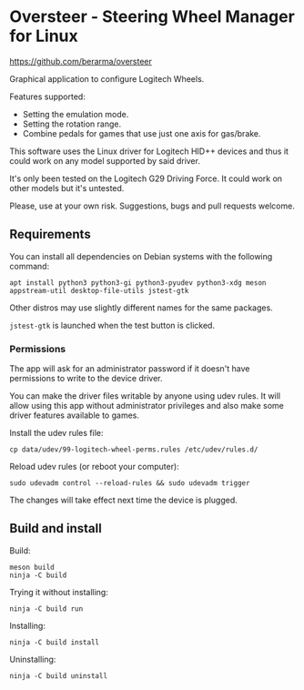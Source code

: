 # Oversteer - Steering Wheel Manager for Linux

https://github.com/berarma/oversteer

Graphical application to configure Logitech Wheels.

Features supported:
 - Setting the emulation mode.
 - Setting the rotation range.
 - Combine pedals for games that use just one axis for gas/brake.

This software uses the Linux driver for Logitech HID++ devices and thus it
could work on any model supported by said driver.

It's only been tested on the Logitech G29 Driving Force. It could work on other
models but it's untested.

Please, use at your own risk. Suggestions, bugs and pull requests welcome.

## Requirements

You can install all dependencies on Debian systems with the following command:

```apt install python3 python3-gi python3-pyudev python3-xdg meson appstream-util desktop-file-utils jstest-gtk```

Other distros may use slightly different names for the same packages.

```jstest-gtk``` is launched when the test button is clicked.

### Permissions

The app will ask for an administrator password if it doesn't have permissions
to write to the device driver.

You can make the driver files writable by anyone using udev rules. It will
allow using this app without administrator privileges and also make some driver
features available to games.

Install the udev rules file:

```cp data/udev/99-logitech-wheel-perms.rules /etc/udev/rules.d/```

Reload udev rules (or reboot your computer):

```sudo udevadm control --reload-rules && sudo udevadm trigger```

The changes will take effect next time the device is plugged.

## Build and install

Build:

```
meson build
ninja -C build
```

Trying it without installing:

```ninja -C build run```

Installing:

```ninja -C build install```

Uninstalling:

```ninja -C build uninstall```

